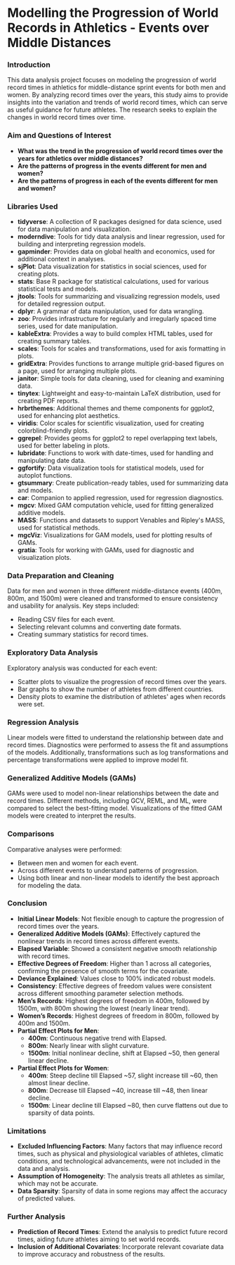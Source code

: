 # Modelling the Progression of World Records in Athletics - Events over Middle Distances

### Introduction

This data analysis project focuses on modeling the progression of world record times in athletics for middle-distance sprint events for both men and women. By analyzing record times over the years, this study aims to provide insights into the variation and trends of world record times, which can serve as useful guidance for future athletes. The research seeks to explain the changes in world record times over time.

### Aim and Questions of Interest

- **What was the trend in the progression of world record times over the years for athletics over middle distances?**
- **Are the patterns of progress in the events different for men and women?**
- **Are the patterns of progress in each of the events different for men and women?**

### Libraries Used

- **tidyverse**: A collection of R packages designed for data science, used for data manipulation and visualization.
- **moderndive**: Tools for tidy data analysis and linear regression, used for building and interpreting regression models.
- **gapminder**: Provides data on global health and economics, used for additional context in analyses.
- **sjPlot**: Data visualization for statistics in social sciences, used for creating plots.
- **stats**: Base R package for statistical calculations, used for various statistical tests and models.
- **jtools**: Tools for summarizing and visualizing regression models, used for detailed regression output.
- **dplyr**: A grammar of data manipulation, used for data wrangling.
- **zoo**: Provides infrastructure for regularly and irregularly spaced time series, used for date manipulation.
- **kableExtra**: Provides a way to build complex HTML tables, used for creating summary tables.
- **scales**: Tools for scales and transformations, used for axis formatting in plots.
- **gridExtra**: Provides functions to arrange multiple grid-based figures on a page, used for arranging multiple plots.
- **janitor**: Simple tools for data cleaning, used for cleaning and examining data.
- **tinytex**: Lightweight and easy-to-maintain LaTeX distribution, used for creating PDF reports.
- **hrbrthemes**: Additional themes and theme components for ggplot2, used for enhancing plot aesthetics.
- **viridis**: Color scales for scientific visualization, used for creating colorblind-friendly plots.
- **ggrepel**: Provides geoms for ggplot2 to repel overlapping text labels, used for better labeling in plots.
- **lubridate**: Functions to work with date-times, used for handling and manipulating date data.
- **ggfortify**: Data visualization tools for statistical models, used for autoplot functions.
- **gtsummary**: Create publication-ready tables, used for summarizing data and models.
- **car**: Companion to applied regression, used for regression diagnostics.
- **mgcv**: Mixed GAM computation vehicle, used for fitting generalized additive models.
- **MASS**: Functions and datasets to support Venables and Ripley's MASS, used for statistical methods.
- **mgcViz**: Visualizations for GAM models, used for plotting results of GAMs.
- **gratia**: Tools for working with GAMs, used for diagnostic and visualization plots.

### Data Preparation and Cleaning

Data for men and women in three different middle-distance events (400m, 800m, and 1500m) were cleaned and transformed to ensure consistency and usability for analysis. Key steps included:
- Reading CSV files for each event.
- Selecting relevant columns and converting date formats.
- Creating summary statistics for record times.

### Exploratory Data Analysis

Exploratory analysis was conducted for each event:
- Scatter plots to visualize the progression of record times over the years.
- Bar graphs to show the number of athletes from different countries.
- Density plots to examine the distribution of athletes' ages when records were set.

### Regression Analysis

Linear models were fitted to understand the relationship between date and record times. Diagnostics were performed to assess the fit and assumptions of the models. Additionally, transformations such as log transformations and percentage transformations were applied to improve model fit.

### Generalized Additive Models (GAMs)

GAMs were used to model non-linear relationships between the date and record times. Different methods, including GCV, REML, and ML, were compared to select the best-fitting model. Visualizations of the fitted GAM models were created to interpret the results.

### Comparisons

Comparative analyses were performed:
- Between men and women for each event.
- Across different events to understand patterns of progression.
- Using both linear and non-linear models to identify the best approach for modeling the data.

### Conclusion

- **Initial Linear Models**: Not flexible enough to capture the progression of record times over the years.
- **Generalized Additive Models (GAMs)**: Effectively captured the nonlinear trends in record times across different events.
- **Elapsed Variable**: Showed a consistent negative smooth relationship with record times.
- **Effective Degrees of Freedom**: Higher than 1 across all categories, confirming the presence of smooth terms for the covariate.
- **Deviance Explained**: Values close to 100% indicated robust models.
- **Consistency**: Effective degrees of freedom values were consistent across different smoothing parameter selection methods.
- **Men’s Records**: Highest degrees of freedom in 400m, followed by 1500m, with 800m showing the lowest (nearly linear trend).
- **Women’s Records**: Highest degrees of freedom in 800m, followed by 400m and 1500m.
- **Partial Effect Plots for Men**:
  - **400m**: Continuous negative trend with Elapsed.
  - **800m**: Nearly linear with slight curvature.
  - **1500m**: Initial nonlinear decline, shift at Elapsed ~50, then general linear decline.
- **Partial Effect Plots for Women**:
  - **400m**: Steep decline till Elapsed ~57, slight increase till ~60, then almost linear decline.
  - **800m**: Decrease till Elapsed ~40, increase till ~48, then linear decline.
  - **1500m**: Linear decline till Elapsed ~80, then curve flattens out due to sparsity of data points.

 ### Limitations
- **Excluded Influencing Factors**: Many factors that may influence record times, such as physical and physiological variables of athletes, climatic conditions, and technological advancements, were not included in the data and analysis.
- **Assumption of Homogeneity**: The analysis treats all athletes as similar, which may not be accurate.
- **Data Sparsity**: Sparsity of data in some regions may affect the accuracy of predicted values.

### Further Analysis
- **Prediction of Record Times**: Extend the analysis to predict future record times, aiding future athletes aiming to set world records.
- **Inclusion of Additional Covariates**: Incorporate relevant covariate data to improve accuracy and robustness of the results.
